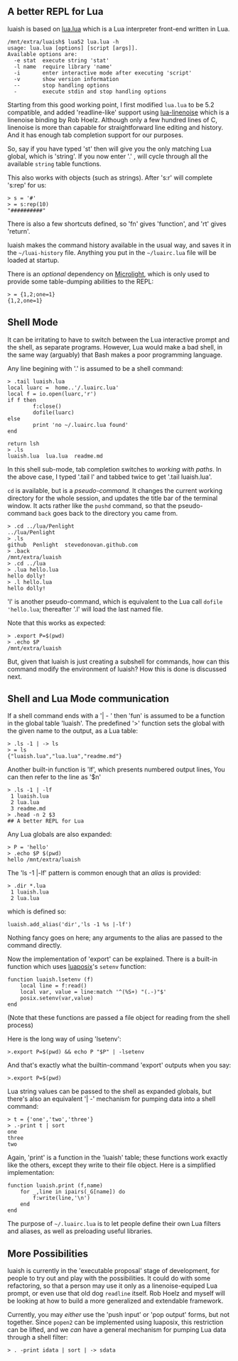 ## A better REPL for Lua

luaish is based on [lua.lua](http://lua-users.org/wiki/LuaInterpreterInLua) which is a Lua interpreter front-end written in Lua. 

    /mnt/extra/luaish$ lua52 lua.lua -h
    usage: lua.lua [options] [script [args]].
    Available options are:
      -e stat  execute string 'stat'
      -l name  require library 'name'
      -i       enter interactive mode after executing 'script'
      -v       show version information
      --       stop handling options
      -        execute stdin and stop handling options

Starting from this good working point, I first modified `lua.lua` to be 5.2 compatible, and added 'readline-like' support using [lua-linenoise](https://github.com/hoelzro/lua-linenoise) which is a linenoise binding by Rob Hoelz.   Although only a few hundred lines of C, linenoise is more than capable for straightforward line editing and history.  And it has enough tab completion support for our purposes.

So, say if you have typed 'st' then <tab> will give you the only matching Lua global, which is 'string'. If you now enter '.' , <tab> will cycle through all the available `string` table functions.

This also works with objects (such as strings). After 's:r' <tab> will complete 's:rep' for us:

    > s = '#'
    > = s:rep(10)
    "##########"

There is also a few shortcuts defined, so 'fn' <tab> gives 'function', and 'rt' <tab> gives 'return'.

luaish makes the command history available in the usual way, and saves it in the `~/luai-history` file.   Anything you put in the `~/luairc.lua` file will be loaded at startup.

There is an _optional_ dependency on [Microlight](https://github.com/stevedonovan/Microlight), which is only used to provide some table-dumping abilities to the REPL:

    > = {1,2;one=1}
    {1,2,one=1}

## Shell Mode

It can be irritating to have to switch between the Lua interactive prompt and the shell, as separate programs.  However, Lua would make a bad shell, in the same way (arguably) that Bash makes a poor programming language.

Any line begining with '.' is assumed to be a shell command:

    > .tail luaish.lua
    local luarc =  home..'/.luairc.lua'
    local f = io.open(luarc,'r')
    if f then
            f:close()
            dofile(luarc)
    else
            print 'no ~/.luairc.lua found'
    end

    return lsh
    > .ls
    luaish.lua  lua.lua  readme.md
    
In this shell sub-mode, tab completion switches to _working with paths_. In the above case, I typed '.tail l' and tabbed twice to get '.tail luaish.lua'.
    
`cd` is available, but is a _pseudo-command_. It changes the current working directory for the whole session, and updates the title bar of the terminal window. It acts rather like the `pushd` command, so that the pseudo-command `back` goes back to the directory you came from.

    > .cd ../lua/Penlight
    ../lua/Penlight
    > .ls
    github  Penlight  stevedonovan.github.com
    > .back
    /mnt/extra/luaish
    > .cd ../lua
    > .lua hello.lua
    hello dolly!
    > .l hello.lua
    hello dolly!
    
'l' is another pseudo-command, which is equivalent to the Lua call `dofile 'hello.lua`; thereafter '.l' will load the last named file.

Note that this works as expected:

    > .export P=$(pwd)
    > .echo $P
    /mnt/extra/luaish

But, given that luaish is just creating a subshell for commands, how can this command modify the environment of luaish?   How this is done is discussed next.

## Shell and Lua Mode communication

If a shell command ends with a '| -<fun> <args>' then 'fun' is assumed to be a function in the global table 'luaish'.  The predefined '>' function sets the global with the given name to the output, as a Lua table:

    > .ls -1 | -> ls
    > = ls
    {"luaish.lua","lua.lua","readme.md"}

Another built-in function is 'lf', which presents numbered output lines, You can then refer to the line as '$n'

    > .ls -1 | -lf
     1 luaish.lua
     2 lua.lua
     3 readme.md
    > .head -n 2 $3
    ## A better REPL for Lua
    
Any Lua globals are also expanded:

    > P = 'hello'
    > .echo $P $(pwd)
    hello /mnt/extra/luaish

The 'ls -1 |-lf' pattern is common enough that an _alias_ is provided:

    > .dir *.lua
     1 luaish.lua
     2 lua.lua

which is defined so:

    luaish.add_alias('dir','ls -1 %s |-lf')
    
Nothing fancy goes on here; any arguments to the alias are passed to the command directly.

Now the implementation of 'export' can be explained. There is a built-in function which uses [luaposix]()'s `setenv` function:

    function luaish.lsetenv (f)
        local line = f:read()
        local var, value = line:match '^(%S+) "(.-)"$'
        posix.setenv(var,value)
    end

(Note that these functions are passed a file object for reading from the shell process)

Here is the long way of using 'lsetenv':

    >.export P=$(pwd) && echo P "$P" | -lsetenv
    
And that's exactly what the builtin-command 'export' outputs when you say:

    >.export P=$(pwd)
    
Lua string values can be passed to the shell as expanded globals, but there's also an equivalent '| -' mechanism for pumping data into a shell command:

    > t = {'one','two','three'}
    > .-print t | sort
    one
    three
    two

Again, 'print' is a function in the 'luaish' table; these functions work exactly like the others, except they write to their file object. Here is a simplified implementation:

    function luaish.print (f,name)
        for _,line in ipairs(_G[name]) do 
            f:write(line,'\n')
        end
    end
    
The purpose of `~/.luairc.lua` is to let people define their own Lua filters and aliases, as well as preloading useful libraries.
    
## More Possibilities

luaish is currently in the 'executable proposal' stage of development, for people to try out and play with the possibilities.  It could do with some refactoring, so that a person may use it only as a linenoise-equiped Lua prompt, or even use that old dog `readline` itself.  Rob Hoelz and myself will be looking at how to build a more generalized and extendable framework.

Currently, you may _either_ use the 'push input' or 'pop output' forms, but not together. Since `popen2` can be implemented using luaposix, this restriction can be lifted, and we _can_ have a general mechanism for pumping Lua data through a shell filter:

    > . -print idata | sort | -> sdata

